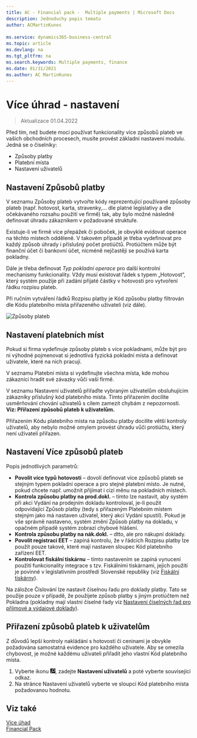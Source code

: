 ```yaml
---
title: AC - Financial pack -  Multiple payments | Microsoft Docs
description: Jednoduchy popis tematu
author: ACMartinKunes

ms.service: dynamics365-business-central
ms.topic: article
ms.devlang: na
ms.tgt_pltfrm: na
ms.search.keywords: Multiple payments, finance 
ms.date: 01/31/2021
ms.author: AC MartinKunes
---
```

# Více úhrad - nastavení
> Aktualizace 01.04.2022

Před tím, než budete moci používat funkcionality více způsobů plateb ve vašich obchodních procesech, musíte provést základní nastavení modulu. Jedná se o číselníky:

- Způsoby platby
- Platební místa
- Nastavení uživatelů

## Nastavení Způsobů platby

V seznamu Způsoby plateb vytvořte kódy reprezentující používané způsoby plateb (např. hotovost, karta, stravenky,… dle platné legislativy a dle očekávaného rozsahu použití ve firmě) tak, aby bylo možné následně definovat úhradu zákazníkem v požadované struktuře.

Existuje-li ve firmě více přepážek či poboček, je obvyklé evidovat operace na těchto místech odděleně. V takovém případě je třeba vydefinovat pro každý způsob úhrady i příslušný počet protiúčtů. Protiúčtem může být finanční účet či bankovní účet, nicméně nejčastěji se používá karta pokladny.

Dále je třeba definovat *Typ pokladní operace* pro další kontrolní mechanismy funkcionality. Vždy musí existovat řádek s typem „Hotovost“, který systém použije při zadání přijaté částky v hotovosti pro vytvoření řádku rozpisu plateb.

Při ručním vytváření řádků Rozpisu platby je Kód způsobu platby filtrován dle Kódu platebního místa přiřazeného uživateli (viz dále).

![Způsoby plateb](media/multiple_payment_methonds_overview.png)

## Nastavení platebních míst

Pokud si firma vydefinuje způsoby plateb s více pokladnami, může být pro ni výhodné pojmenovat si jednotlivá fyzická pokladní místa a definovat uživatele, které na nich pracují.

V seznamu Platební místa si vydefinujte všechna místa, kde mohou zákazníci hradit své závazky vůči vaší firmě. 

V seznamu Nastavení uživatelů přiřaďte vybraným uživatelům obsluhujícím zákazníky příslušný kód platebního místa. Tímto přiřazením docílíte usměrňování chování uživatelů s cílem zamezit chybám z nepozornosti. **Viz: Přiřazení způsobů plateb k uživatelům.**

Přiřazením Kódu platebního místa na způsobu platby docílíte větší kontroly uživatelů, aby nebylo možné omylem provést úhradu vůči protiúčtu, který není uživateli přiřazen.


## Nastavení Více způsobů plateb 

Popis jednotlivých parametrů:
- **Povolit více typů hotovosti** – dovolí definovat více způsobů plateb se stejným typem pokladní operace a pro stejné platební místo. Je nutné, pokud chcete např. umožnit přijímat i cizí měnu na pokladních místech. 
- **Kontrola způsobu platby na prod.dokl.** – tímto lze nastavit, aby systém při akci Vydání na prodejním dokladu kontroloval, je-li použit odpovídající Způsob platby (tedy s přiřazeným Platebním místem stejným jako má nastaven uživatel, který akci Vydání spustil). Pokud je vše správně nastaveno, systém změní Způsob platby na dokladu, v opačném případě systém zobrazí chybové hlášení.
- **Kontrola způsobu platby na nák.dokl.** – dtto, ale pro nákupní doklady.
- **Povolit registraci EET** – zapíná kontrolu, že v řádcích Rozpisu platby lze použít pouze takové, které mají nastaven sloupec Kód platebního zařízení EET.
- **Kontrolovat fiskální tiskárnu** – tímto nastavením se zapíná vynucení použití funkcionality integrace s tzv. Fiskálními tiskárnami, jejich použití je povinné v legislativním prostředí Slovenské republiky (viz [Fiskální tiskárny](https://muj.autocont.cz/docs/cs-cz/dynamics365/business-central/AC-FinancialPack/ac-fiscal-printers.html)).

Na záložce Číslování lze nastavit číselnou řadu pro doklady platby. Tato se použije pouze v případě, že použijete způsob platby s jiným protiúčtem než Pokladna (pokladny mají vlastní číselné řady viz [Nastavení číselných řad pro příjmové a výdajové doklady](https://docs.microsoft.com/cs-cz/dynamics365/business-central/localfunctionality/czech/ui-extensions-cash-desk-localization-cz#nastaven%C3%AD-%C4%8D%C3%ADseln%C3%BDch-%C5%99ad-pro-p%C5%99%C3%ADjmov%C3%A9-a-v%C3%BDdajov%C3%A9-doklady)).

## Přiřazení způsobů plateb k uživatelům

Z důvodů lepší kontroly nakládání s hotovostí či ceninami je obvykle požadována samostatná evidence pro každého uživatele. Aby se omezila chybovost, je možné každému uživateli přiřadit jeho vlastní Kód platebního místa.
1. Vyberte ikonu ![Žárovky, která otevře funkci Řekněte mi](media/ui-search/search_small.png "Řekněte mi, co chcete dělat"), zadejte **Nastavení uživatelů** a poté vyberte související odkaz.
2. Na stránce Nastavení uživatelů vyberte ve sloupci Kód platebního místa požadovanou hodnotu.


## Viz také

[Více úhad](ac-multiple-payment-methods.md)  
[Financial Pack](ac-finance-pack.md)  
